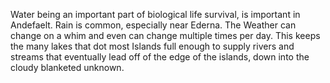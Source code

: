 Water being an important part of biological life survival, is important in Andefaelt. Rain is common, especially near Ederna. The Weather can change on a whim and even can change multiple times per day. This keeps the many lakes that dot most Islands full enough to supply rivers and streams that eventually lead off of the edge of the islands, down into the cloudy blanketed unknown. 